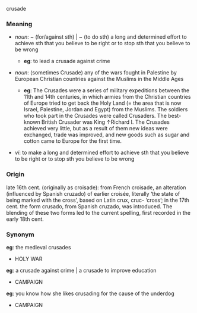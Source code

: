 crusade
### Meaning
+ _noun_: ~ (for/against sth) | ~ (to do sth) a long and determined effort to achieve sth that you believe to be right or to stop sth that you believe to be wrong
	+ __eg__: to lead a crusade against crime
+ _noun_: (sometimes Crusade) any of the wars fought in Palestine by European Christian countries against the Muslims in the Middle Ages
	+ __eg__: The Crusades were a series of military expeditions between the 11th and 14th centuries, in which armies from the Christian countries of Europe tried to get back the Holy Land (= the area that is now Israel, Palestine, Jordan and Egypt) from the Muslims. The soldiers who took part in the Crusades were called Crusaders. The best-known British Crusader was King ↑Richard I. The Crusades achieved very little, but as a result of them new ideas were exchanged, trade was improved, and new goods such as sugar and cotton came to Europe for the first time.

+ _vi_: to make a long and determined effort to achieve sth that you believe to be right or to stop sth you believe to be wrong

### Origin

late 16th cent. (originally as croisade): from French croisade, an alteration (influenced by Spanish cruzado) of earlier croisée, literally ‘the state of being marked with the cross’, based on Latin crux, cruc- ‘cross’; in the 17th cent. the form crusado, from Spanish cruzado, was introduced. The blending of these two forms led to the current spelling, first recorded in the early 18th cent.

### Synonym

__eg__: the medieval crusades

+ HOLY WAR

__eg__: a crusade against crime | a crusade to improve education

+ CAMPAIGN

__eg__: you know how she likes crusading for the cause of the underdog

+ CAMPAIGN


